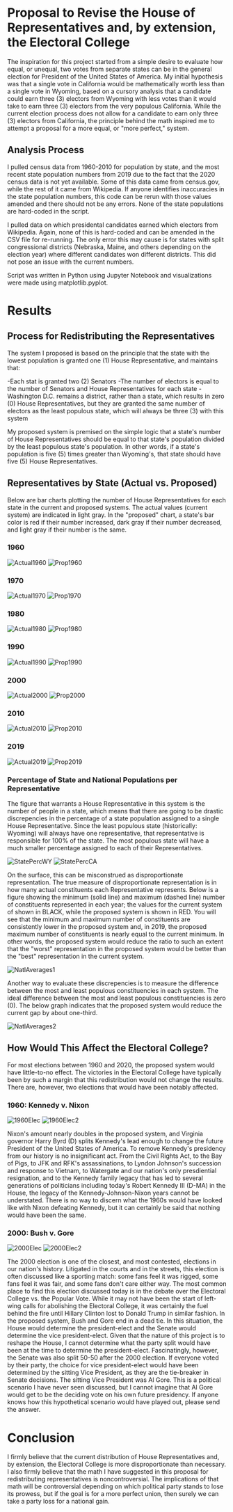 # Proposal to Revise the House of Representatives and, by extension, the Electoral College

The inspiration for this project started from a simple desire to evaluate how equal, or unequal, two votes from separate states can be in the general election for President of the United States of America. My initial hypothesis was that a single vote in California would be mathematically worth less than a single vote in Wyoming, based on a cursory analysis that a candidate could earn three (3) electors from Wyoming with less votes than it would take to earn three (3) electors from the very populous California. While the current election process does not allow for a candidate to earn only three (3) electors from California, the principle behind the math inspired me to attempt a proposal for a more equal, or "more perfect," system.

## Analysis Process

I pulled census data from 1960-2010 for population by state, and the most recent state population numbers from 2019 due to the fact that the 2020 census data is not yet available. Some of this data came from census.gov, while the rest of it came from Wikipedia. If anyone identifies inaccuracies in the state population numbers, this code can be rerun with those values amended and there should not be any errors. None of the state populations are hard-coded in the script.

I pulled data on which presidental candidates earned which electors from Wikipedia. Again, none of this is hard-coded and can be amended in the CSV file for re-running. The only error this may cause is for states with split congressional districts (Nebraska, Maine, and others depending on the election year) where different candidates won different districts. This did not pose an issue with the current numbers.

Script was written in Python using Jupyter Notebook and visualizations were made using matplotlib.pyplot.

# Results
## Process for Redistributing the Representatives

The system I proposed is based on the principle that the state with the lowest population is granted one (1) House Representative, and maintains that: 

-Each stat is granted two (2) Senators
-The number of electors is equal to the number of Senators and House Representatives for each state
-Washington D.C. remains a district, rather than a state, which results in zero (0) House Representatives, but they are granted the same number of electors as the least populous state, which will always be three (3) with this system


My proposed system is premised on the simple logic that a state's number of House Representatives should be equal to that state's population divided by the least populous state's population. In other words, if a state's population is five (5) times greater than Wyoming's, that state should have five (5) House Representatives.

## Representatives by State (Actual vs. Proposed)

Below are bar charts plotting the number of House Representatives for each state in the current and proposed systems. The actual values (current system) are indicated in light gray. In the "proposed" chart, a state's bar color is red if their number increased, dark gray if their number decreased, and light gray if their number is the same.

### 1960
![Actual1960](figs/RepsPerStatebyYear/1960reps_barhchart.png)
![Prop1960](figs/RepsPerStatebyYear/1960propreps_barhchart.png)
### 1970
![Actual1970](figs/RepsPerStatebyYear/1970reps_barhchart.png)
![Prop1970](figs/RepsPerStatebyYear/1970propreps_barhchart.png)
### 1980
![Actual1980](figs/RepsPerStatebyYear/1980reps_barhchart.png)
![Prop1980](figs/RepsPerStatebyYear/1980propreps_barhchart.png)
### 1990
![Actual1990](figs/RepsPerStatebyYear/1990reps_barhchart.png)
![Prop1990](figs/RepsPerStatebyYear/1990propreps_barhchart.png)
### 2000
![Actual2000](figs/RepsPerStatebyYear/2000reps_barhchart.png)
![Prop2000](figs/RepsPerStatebyYear/2000propreps_barhchart.png)
### 2010
![Actual2010](figs/RepsPerStatebyYear/2010reps_barhchart.png)
![Prop2010](figs/RepsPerStatebyYear/2010propreps_barhchart.png)
### 2019
![Actual2019](figs/RepsPerStatebyYear/2019reps_barhchart.png)
![Prop2019](figs/RepsPerStatebyYear/2019propreps_barhchart.png)

### Percentage of State and National Populations per Representative

The figure that warrants a House Representative in this system is the number of people in a state, which means that there are going to be drastic discrepencies in the percentage of a state population assigned to a single House Representative. Since the least populous state (historically: Wyoming) will always have one representative, that representative is responsible for 100% of the state. The most populous state will have a much smaller percentage assigned to each of their Representatives.

![StatePercWY](figs/PercentOfStatePop/WyomingPercentStatePop.png)
![StatePercCA](figs/PercentOfStatePop/CaliforniaPercentStatePop.png)



On the surface, this can be misconstrued as disproportionate representation. The true measure of disproportionate representation is in how many actual constituents each Representative represents. Below is a figure showing the minimum (solid line) and maximum (dashed line) number of constituents represented in each year; the values for the current system of shown in BLACK, while the proposed system is shown in RED. You will see that the minimum and maximum number of constituents are consistently lower in the proposed system and, in 2019, the proposed maximum number of constituents is nearly equal to the current minimum. In other words, the proposed system would reduce the ratio to such an extent that the "worst" representation in the proposed system would be better than the "best" representation in the current system.


![NatlAverages1](figs/NatlAverages/popperrep_propandcurrent.png)


Another way to evaluate these discrepencies is to measure the difference between the most and least populous constituencies in each system. The ideal difference between the most and least populous constituencies is zero (0). The below graph indicates that the proposed system would reduce the current gap by about one-third.

![NatlAverages2](figs/NatlAverages/popperrep_deviation_propandcurrent.png)


## How Would This Affect the Electoral College?

For most elections between 1960 and 2020, the proposed system would have little-to-no effect. The victories in the Electoral College have typically been by such a margin that this redistribution would not change the results. There are, however, two elections that would have been notably affected.

### 1960: Kennedy v. Nixon

![1960Elec](figs/EC/1960ActualResults.png)
![1960Elec2](figs/EC/1960ProposedResults.png)

Nixon's amount nearly doubles in the proposed system, and Virginia governor Harry Byrd (D) splits Kennedy's lead enough to change the future President of the United States of America. To remove Kennedy's presidency from our history is no insignificant act. From the Civil Rights Act, to the Bay of Pigs, to JFK and RFK's assassinations, to Lyndon Johnson's succession and response to Vietnam, to Watergate and our nation's only presdiential resignation, and to the Kennedy family legacy that has led to several generations of politicians including today's Robert Kennedy III (D-MA) in the House, the legacy of the Kennedy-Johnson-Nixon years cannot be understated. There is no way to discern what the 1960s would have looked like with Nixon defeating Kennedy, but it can certainly be said that nothing would have been the same.


### 2000: Bush v. Gore

![2000Elec](figs/EC/2000ActualResults.png)
![2000Elec2](figs/EC/2000ProposedResults.png)

The 2000 election is one of the closest, and most contested, elections in our nation's history. Litigated in the courts and in the streets, this election is often discussed like a sporting match: some fans feel it was rigged, some fans feel it was fair, and some fans don't care either way. The most common place to find this election discussed today is in the debate over the Electoral College vs. the Popular Vote. While it may not have been the start of left-wing calls for abolishing the Electoral College, it was certainly the fuel behind the fire until Hillary Clinton lost to Donald Trump in similar fashion. In the proposed system, Bush and Gore end in a dead tie. In this situation, the House would determine the president-elect and the Senate would determine the vice president-elect. Given that the nature of this project is to reshape the House, I cannot determine what the party split would have been at the time to determine the president-elect. Fascinatingly, however, the Senate was also split 50-50 after the 2000 election. If everyone voted by their party, the choice for vice president-elect would have been determined by the sitting Vice President, as they are the tie-breaker in Senate decisions. The sitting Vice President was Al Gore. This is a political scenario I have never seen discussed, but I cannot imagine that Al Gore would get to be the deciding vote on his own future presidency. If anyone knows how this hypothetical scenario would have played out, please send the answer.

# Conclusion

I firmly believe that the current distribution of House Representatives and, by extension, the Electoral College is more disproportionate than necessary. I also firmly believe that the math I have suggested in this proposal for redistributing representatives is noncontroversial. The implications of that math will be controversial depending on which political party stands to lose its prowess, but if the goal is for a more perfect union, then surely we can take a party loss for a national gain. 
